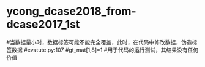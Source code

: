 # ycong_dcase2018_from-dcase2017_1st

#当数据量小时，数据标签可能不能完全覆盖，此时，在代码中修改数据，伪造标签数据
#evatute.py:107
#gt_mat[1,8]=1
#用于代码的运行测试，其结果没有任何价值

